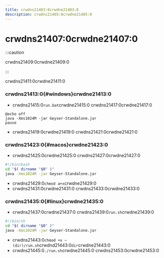 ```yaml
---
title: crwdns21403:0crwdne21403:0
description: crwdns21405:0crwdne21405:0
---
```


# crwdns21407:0crwdne21407:0

:::caution

crwdns21409:0crwdne21409:0

:::

crwdns21411:0crwdne21411:0

### crwdns21413:0{#windows}crwdne21413:0

- crwdns21415:0`run.bat`crwdne21415:0 crwdns21417:0crwdne21417:0

```batch title="run.bat"
@echo off
java -Xms1024M -jar Geyser-Standalone.jar
pause
```

- crwdns21419:0crwdne21419:0 crwdns21421:0crwdne21421:0

### crwdns21423:0{#macos}crwdne21423:0

- crwdns21425:0crwdne21425:0 crwdns21427:0crwdne21427:0

```sh title="run.command"
#!/bin/bash 
cd "$( dirname "$0" )" 
java -Xms1024M -jar Geyser-Standalone.jar
```

- crwdns21429:0`chmod a+x`crwdne21429:0
- crwdns21431:0crwdne21431:0 crwdns21433:0crwdne21433:0

### crwdns21435:0{#linux}crwdne21435:0

- crwdns21437:0crwdne21437:0 crwdns21439:0`run.sh`crwdne21439:0

```sh title="run.sh"
#!/bin/sh 
cd "$( dirname "$0" )" 
java -Xms1024M -jar Geyser-Standalone.jar
```

- crwdns21443:0`chmod +x ~(dir)/run.sh`crwdnd21443:0`dir`crwdne21443:0
- crwdns21445:0`./run.sh`crwdne21445:0 crwdns21453:0crwdne21453:0
